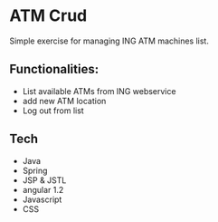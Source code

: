 # ATM Crud

Simple exercise for managing ING ATM machines list.

## Functionalities:
 - List available ATMs from ING webservice
 - add new ATM location
 - Log out from list

## Tech
 - Java
 - Spring
 - JSP & JSTL
 - angular 1.2
 - Javascript
 - CSS